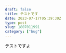 ```yaml
---
draft: false
title: テストです
date: 2023-07-17T05:39:30Z
type: post
slug: 1807011991
category: ["bug"]
---
```


テストですよ
    
